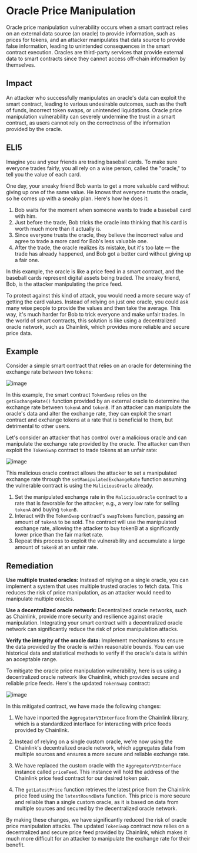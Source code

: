 # Oracle Price Manipulation

Oracle price manipulation vulnerability occurs when a smart contract relies on an external data source (an oracle) to provide information, such as prices for tokens, and an attacker manipulates that data source to provide false information, leading to unintended consequences in the smart contract execution. Oracles are third-party services that provide external data to smart contracts since they cannot access off-chain information by themselves.

## Impact
An attacker who successfully manipulates an oracle's data can exploit the smart contract, leading to various undesirable outcomes, such as the theft of funds, incorrect token swaps, or unintended liquidations. Oracle price manipulation vulnerability can severely undermine the trust in a smart contract, as users cannot rely on the correctness of the information provided by the oracle.

## ELI5
Imagine you and your friends are trading baseball cards. To make sure everyone trades fairly, you all rely on a wise person, called the "oracle," to tell you the value of each card.

One day, your sneaky friend Bob wants to get a more valuable card without giving up one of the same value. He knows that everyone trusts the oracle, so he comes up with a sneaky plan. Here's how he does it:

1. Bob waits for the moment when someone wants to trade a baseball card with him.
2. Just before the trade, Bob tricks the oracle into thinking that his card is worth much more than it actually is.
3. Since everyone trusts the oracle, they believe the incorrect value and agree to trade a more card for Bob's less valuable one.
4. After the trade, the oracle realizes its mistake, but it's too late — the trade has already happened, and Bob got a better card without giving up a fair one.

In this example, the oracle is like a price feed in a smart contract, and the baseball cards represent digital assets being traded. The sneaky friend, Bob, is the attacker manipulating the price feed.

To protect against this kind of attack, you would need a more secure way of getting the card values. Instead of relying on just one oracle, you could ask many wise people to provide the values and then take the average. This way, it's much harder for Bob to trick everyone and make unfair trades. In the world of smart contracts, this solution is like using a decentralized oracle network, such as Chainlink, which provides more reliable and secure price data.


## Example
Consider a simple smart contract that relies on an oracle for determining the exchange rate between two tokens:

![image](https://user-images.githubusercontent.com/35583758/229410631-8bb342d7-7d2a-4ad5-8da4-5a587a4925ed.png)

In this example, the smart contract `TokenSwap` relies on the `getExchangeRate()` function provided by an external oracle to determine the exchange rate between `tokenA` and `tokenB`. If an attacker can manipulate the oracle's data and alter the exchange rate, they can exploit the smart contract and exchange tokens at a rate that is beneficial to them, but detrimental to other users.

Let's consider an attacker that has control over a malicious oracle and can manipulate the exchange rate provided by the oracle. The attacker can then exploit the `TokenSwap` contract to trade tokens at an unfair rate:

![image](https://user-images.githubusercontent.com/35583758/229410956-c1a7238b-a9a7-4eb1-a727-45f80dff34d1.png)

This malicious oracle contract allows the attacker to set a manipulated exchange rate through the `setManipulatedExchangeRate` function assuming the vulnerable contract is using the `MaliciousOracle` already.

1. Set the manipulated exchange rate in the `MaliciousOracle` contract to a rate that is favorable for the attacker, e.g., a very low rate for selling `tokenA` and buying `tokenB`.
2. Interact with the `TokenSwap` contract's `swapTokens` function, passing an amount of `tokenA` to be sold. The contract will use the manipulated exchange rate, allowing the attacker to buy tokenB at a significantly lower price than the fair market rate.
3. Repeat this process to exploit the vulnerability and accumulate a large amount of `tokenB` at an unfair rate.

## Remediation
**Use multiple trusted oracles:** Instead of relying on a single oracle, you can implement a system that uses multiple trusted oracles to fetch data. This reduces the risk of price manipulation, as an attacker would need to manipulate multiple oracles.

**Use a decentralized oracle network:** Decentralized oracle networks, such as Chainlink, provide more security and resilience against oracle manipulation. Integrating your smart contract with a decentralized oracle network can significantly reduce the risk of price manipulation attacks.

**Verify the integrity of the oracle data:** Implement mechanisms to ensure the data provided by the oracle is within reasonable bounds. You can use historical data and statistical methods to verify if the oracle's data is within an acceptable range.

To mitigate the oracle price manipulation vulnerability, here is us using a decentralized oracle network like Chainlink, which provides secure and reliable price feeds. Here's the updated `TokenSwap` contract:

![image](https://user-images.githubusercontent.com/35583758/229411383-a08ad242-1ce8-47d8-9342-bf77bebbf149.png)

In this mitigated contract, we have made the following changes:

1. We have imported the `AggregatorV3Interface` from the Chainlink library, which is a standardized interface for interacting with price feeds provided by Chainlink.

2. Instead of relying on a single custom oracle, we're now using the Chainlink's decentralized oracle network, which aggregates data from multiple sources and ensures a more secure and reliable exchange rate.

3. We have replaced the custom oracle with the `AggregatorV3Interface` instance called `priceFeed`. This instance will hold the address of the Chainlink price feed contract for our desired token pair.

4. The `getLatestPrice` function retrieves the latest price from the Chainlink price feed using the `latestRoundData` function. This price is more secure and reliable than a single custom oracle, as it is based on data from multiple sources and secured by the decentralized oracle network.

By making these changes, we have significantly reduced the risk of oracle price manipulation attacks. The updated `TokenSwap` contract now relies on a decentralized and secure price feed provided by Chainlink, which makes it much more difficult for an attacker to manipulate the exchange rate for their benefit.

